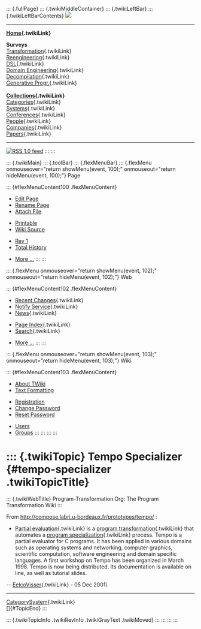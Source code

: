 ::: {.fullPage}
::: {.twikiMiddleContainer}
::: {.twikiLeftBar}
::: {.twikiLeftBarContents}
![](../pub/transformation.gif)

------------------------------------------------------------------------

**[Home](WebHome){.twikiLink}**

**Surveys**\
[Transformation](ProgramTransformation){.twikiLink}\
[Reengineering](ReengineeringWiki){.twikiLink}\
[DSL](DomainSpecificLanguages){.twikiLink}\
[Domain Engineering](DomainEngineering){.twikiLink}\
[Decompilation](DeCompilation){.twikiLink}\
[Generative Progr.](GenerativeProgrammingWiki){.twikiLink}\
\
**[Collections](CategoryCollection){.twikiLink}**\
[Categories](CategoryCategory){.twikiLink}\
[Systems](TransformationSystems){.twikiLink}\
[Conferences](TransformationConferences){.twikiLink}\
[People](TransformationPeople){.twikiLink}\
[Companies](TransformationCompanies){.twikiLink}\
[Papers](CategoryPaper){.twikiLink}

------------------------------------------------------------------------

[![](../pub/rss.gif "RSS 1.0 feed")](WebRss@skin=rss)
:::
:::

::: {.twikiMain}
::: {.toolBar}
::: {.flexMenuBar}
::: {.flexMenu onmouseover="return showMenu(event, 100);" onmouseout="return hideMenu(event, 100);"}
Page

::: {#flexMenuContent100 .flexMenuContent}
-   [Edit
    Page](http://www.program-transformation.org/edit/Transform/TempoSpecializer?t=1536826336)
-   [Rename
    Page](http://www.program-transformation.org/rename/Transform/TempoSpecializer)
-   [Attach
    File](http://www.program-transformation.org/attach/Transform/TempoSpecializer)

<!-- -->

-   [Printable](http://www.program-transformation.org/view/Transform/TempoSpecializer?skin=print.pattern)
-   [Wiki
    Source](http://www.program-transformation.org/view/Transform/TempoSpecializer?skin=text&raw=on&contenttype=text/plain)

<!-- -->

-   [Rev
    1](http://www.program-transformation.org/view/Transform/TempoSpecializer?rev=1.1)
-   [Total
    History](http://www.program-transformation.org/rdiff/Transform/TempoSpecializer)

<!-- -->

-   [More
    \...](http://www.program-transformation.org/oops/Transform/TempoSpecializer?template=oopsmore&param1=1.1&param2=1.1)
:::
:::

::: {.flexMenu onmouseover="return showMenu(event, 102);" onmouseout="return hideMenu(event, 102);"}
Web

::: {#flexMenuContent102 .flexMenuContent}
-   [Recent Changes](WebChanges){.twikiLink}
-   [Notify Service](WebNotify){.twikiLink}
-   [News](WebNews){.twikiLink}

<!-- -->

-   [Page Index](WebIndex){.twikiLink}
-   [Search](WebSearch){.twikiLink}

<!-- -->

-   [More
    \...](http://www.program-transformation.org/oops/Transform/TempoSpecializer?template=oopsmore&param1=1.1&param2=1.1)
:::
:::

::: {.flexMenu onmouseover="return showMenu(event, 103);" onmouseout="return hideMenu(event, 103);"}
Wiki

::: {#flexMenuContent103 .flexMenuContent}
-   [About
    TWiki](http://www.program-transformation.org/view/TWiki/WebHome)
-   [Text
    Formatting](http://www.program-transformation.org/view/TWiki/TextFormattingRules)

<!-- -->

-   [Registration](http://www.program-transformation.org/view/TWiki/TWikiRegistration)
-   [Change
    Password](http://www.program-transformation.org/view/TWiki/ChangePassword)
-   [Reset
    Password](http://www.program-transformation.org/view/TWiki/ResetPassword)

<!-- -->

-   [Users](http://www.program-transformation.org/view/Main/TWikiUsers)
-   [Groups](http://www.program-transformation.org/view/Main/TWikiGroups)
:::
:::
:::
:::

::: {.twikiTopic}
Tempo Specializer {#tempo-specializer .twikiTopicTitle}
=================

::: {.twikiWebTitle}
Program-Transformation.Org: The Program Transformation Wiki
:::

From <http://compose.labri.u-bordeaux.fr/prototypes/tempo/> :

-   [Partial evaluation](PartialEvaluation){.twikiLink} is a [program
    transformation](ProgramTransformation){.twikiLink} that automates a
    [program specialization](ProgramSpecialization){.twikiLink} process.
    Tempo is a partial evaluator for C programs. It has been applied in
    various domains such as operating systems and networking, computer
    graphics, scientific computation, software engineering and domain
    specific languages. A first workshop on Tempo has been organized in
    March 1998. Tempo is now being distributed. Its documentation is
    available on line, as well as tutorial slides.

\-- [EelcoVisser](../Main/EelcoVisser){.twikiLink} - 05 Dec 2001\

------------------------------------------------------------------------

[CategorySystem](CategorySystem){.twikiLink}\
[]{#TopicEnd}
:::

::: {.twikiTopicInfo .twikiRevInfo .twikiGrayText .twikiMoved}
:::
:::
:::
:::
